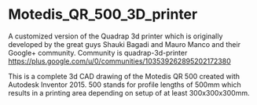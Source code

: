 # Motedis_QR_500_3D_printer

A customized version of the Quadrap 3d printer which is originally developed by the great guys Shauki Bagadi and Mauro Manco and their Google+ community. 
Community is quadrap-3d-printer https://plus.google.com/u/0/communities/103539262895202172380  

This is a complete 3d CAD drawing of the Motedis QR 500 created with Autodesk Inventor 2015. 
500 stands for profile lengths of 500mm which results in a printing area depending on setup of at least 300x300x300mm.
